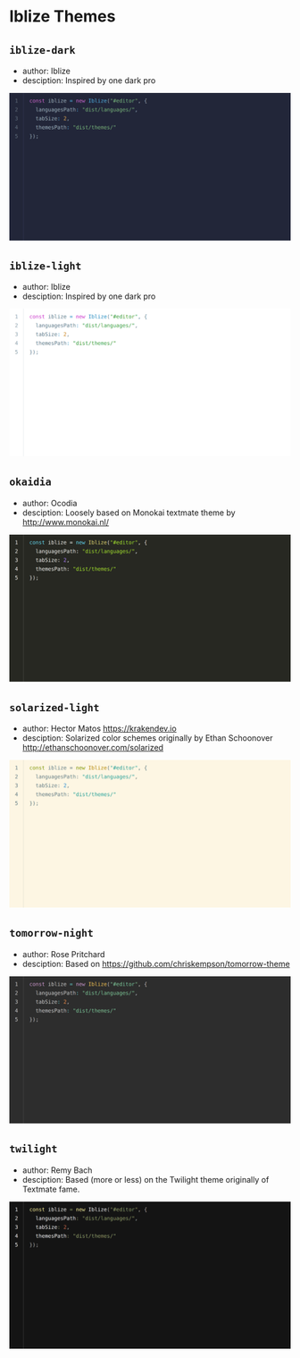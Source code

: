 # Iblize Themes

## `iblize-dark`

- author: Iblize
- desciption: Inspired by one dark pro

![](preview/iblize-dark.png)

## `iblize-light`

- author: Iblize
- desciption: Inspired by one dark pro

![](preview/iblize-light.png)

## `okaidia`

- author: Ocodia
- desciption: Loosely based on Monokai textmate theme by http://www.monokai.nl/

![](preview/okaidia.png)

## `solarized-light`

- author: Hector Matos https://krakendev.io
- desciption: Solarized color schemes originally by Ethan Schoonover http://ethanschoonover.com/solarized

![](preview/solarized-light.png)

## `tomorrow-night`

- author: Rose Pritchard
- desciption: Based on https://github.com/chriskempson/tomorrow-theme

![](preview/tomorrow-night.png)

## `twilight`

- author: Remy Bach
- desciption: Based (more or less) on the Twilight theme originally of Textmate fame.

![](preview/twilight.png)
